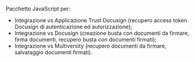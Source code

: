Pacchetto JavaScript per:
- Integrazione vs Applicazione Trust Docusign (recupero access token Docusign di autenticazione ed autorizzazione);
- Integrazione vs Docusign (creazione busta con documenti da firmare, firma documenti, recupero busta con documenti firmati);
- Integrazione vs Multiversity (recupero documenti da firmare, salvataggio documenti firmati).
